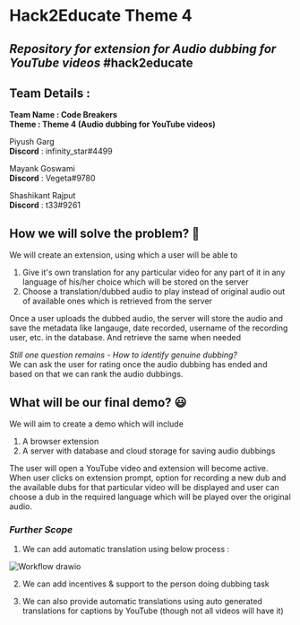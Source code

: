 # Hack2Educate Theme 4

## *Repository for extension for Audio dubbing for YouTube videos* #hack2educate

## Team Details :

**Team Name : Code Breakers**<br>
**Theme : Theme 4 (Audio dubbing for YouTube videos)**

Piyush Garg <br>
**Discord** : infinity_star#4499

Mayank Goswami <br>
**Discord** : Vegeta#9780

Shashikant Rajput <br>
**Discord** : t33#9261

## How we will solve the problem? :thinking:	
We will create an extension, using which a user will be able to 
1. Give it's own translation for any particular video for any part of it in any language of his/her choice which will be stored on the server
2. Choose a translation/dubbed audio to play instead of original audio out of available ones which is retrieved from the server

Once a user uploads the dubbed audio, the server will store the audio and save the metadata like langauge, date recorded, username of the recording user, etc. in the database. And retrieve the same when needed 

_Still one question remains - How to identify genuine dubbing?_<br>
We can ask the user for rating once the audio dubbing has ended and based on that we can rank the audio dubbings.

## What will be our final demo? :smiley:		
We will aim to create a demo which will include 
1. A browser extension
2. A server with database and cloud storage for saving audio dubbings

The user will open a YouTube video and extension will become active. When user clicks on extension prompt, option for recording a new dub and the available dubs for that particular video will be displayed and user can choose a dub in the required language which will be played over the original audio.

### _Further Scope_
1. We can add automatic translation using below process : 

![Workflow drawio](https://user-images.githubusercontent.com/62426177/201351267-c8d00abb-fa33-468a-8acc-ca5a7c8bf007.png)

2. We can add incentives & support to the person doing dubbing task

3. We can also provide automatic translations using auto generated translations for captions by YouTube (though not all videos will have it)








